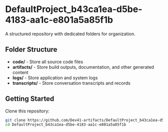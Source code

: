 # DefaultProject_b43ca1ea-d5be-4183-aa1c-e801a5a85f1b
A structured repository with dedicated folders for organization.

## Folder Structure

- **code/** - Store all source code files
- **artifacts/** - Store build outputs, documentation, and other generated content
- **logs/** - Store application and system logs
- **transcripts/** - Store conversation transcripts and records

## Getting Started

Clone this repository:
```bash
git clone https://github.com/Dev41-artifacts/DefaultProject_b43ca1ea-d5be-4183-aa1c-e801a5a85f1b
cd DefaultProject_b43ca1ea-d5be-4183-aa1c-e801a5a85f1b
```
